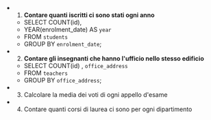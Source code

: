 - 1. **Contare quanti iscritti ci sono stati ogni anno**
    - SELECT COUNT(id), 
    - YEAR(enrolment_date) AS `year` 
    - FROM `students` 
    - GROUP BY `enrolment_date`;
- 2. **Contare gli insegnanti che hanno l'ufficio nello stesso edificio**
    - SELECT COUNT(id) , `office_address`
    - FROM `teachers`
    - GROUP BY `office_address`;
- 3. Calcolare la media dei voti di ogni appello d'esame
- 4. Contare quanti corsi di laurea ci sono per ogni dipartimento